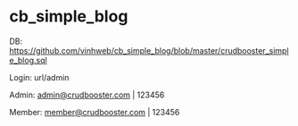 # cb_simple_blog

DB: https://github.com/vinhweb/cb_simple_blog/blob/master/crudbooster_simple_blog.sql

Login: url/admin

Admin: admin@crudbooster.com | 123456

Member: member@crudbooster.com | 123456

